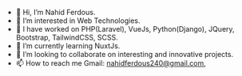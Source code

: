 - 👋 Hi, I’m Nahid Ferdous.
- 👀 I’m interested in Web Technologies.
- 🌱 I have worked on PHP(Laravel), VueJs, Python(Django), JQuery, Bootstrap, TailwindCSS, SCSS.
- 🌱 I’m currently learning NuxtJs.
- 💞️ I’m looking to collaborate on interesting and innovative projects.
- 📫 How to reach me Gmail: nahidferdous240@gmail.com, 

<!---
nahidnfr/nahidnfr is a ✨ special ✨ repository because its `README.md` (this file) appears on your GitHub profile.
You can click the Preview link to take a look at your changes.
--->
